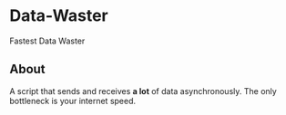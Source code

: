 # Data-Waster
Fastest Data Waster
## About
A script that sends and receives **a lot** of data asynchronously. The only bottleneck is your internet speed.
